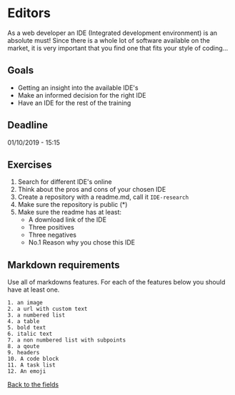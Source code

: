 # Editors

As a web developer an IDE (Integrated development environment) is an absolute must!
Since there is a whole lot of software available on the market, it is very important that you find one that fits your style of coding...


## Goals

 - Getting an insight into the available IDE's
 - Make an informed decision for the right IDE
 - Have an IDE for the rest of the training
 
 
## Deadline
 
01/10/2019 - 15:15
 
## Exercises
 
 1. Search for different IDE's online
 1. Think about the pros and cons of your chosen IDE 
 1. Create a repository with a readme.md, call it `IDE-research`
 1. Make sure the repository is public (*)
 1. Make sure the readme has at least:
 	- A download link of the IDE
 	- Three positives
 	- Three negatives
 	- No.1 Reason why you chose this IDE
	
## Markdown requirements

Use all of markdowns features. For each of the features below you should have at least one.

	1. an image
	2. a url with custom text
	3. a numbered list
	4. a table
	5. bold text
	6. italic text
	7. a non numbered list with subpoints
	8. a qoute
	9. headers
	10. A code block
	11. A task list
	12. An emoji
	

[Back to the fields](/1.The-Fields/)

